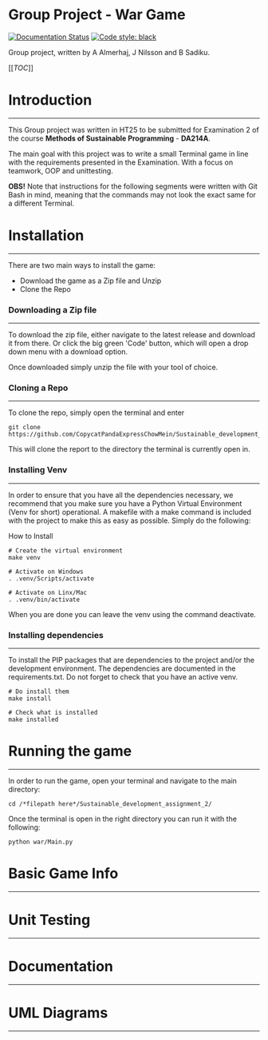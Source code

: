 Group Project - War Game
==========================
[![Documentation Status](https://readthedocs.org/projects/a-python-project-template-codestyle-and-linters-included/badge/?version=latest)](https://a-python-project-template-codestyle-and-linters-included.readthedocs.io/en/latest/?badge=latest)
[![Code style: black](https://img.shields.io/badge/code%20style-black-000000.svg)](https://github.com/psf/black)

Group project, written by A Almerhaj, J Nilsson and B Sadiku.

[[_TOC_]]

# Introduction
--------------------------
This Group project was written in HT25 to be submitted for Examination 2 of the course **Methods of Sustainable Programming** - **DA214A**.

The main goal with this project was to write a small Terminal game in line with the requirements presented in the Examination. With a focus on teamwork, OOP and unittesting.

**OBS!** Note that instructions for the following segments were written with Git Bash in mind, meaning that the commands may not look the exact same for a different Terminal.

# Installation
--------------------------
There are two main ways to install the game:
- Download the game as a Zip file and Unzip
- Clone the Repo

### Downloading a Zip file
--------------------------
To download the zip file, either navigate to the latest release and download it from there. Or click the big green 'Code' button, which will open a drop down menu with a download option.

Once downloaded simply unzip the file with your tool of choice.


### Cloning a Repo
--------------------------
To clone the repo, simply open the terminal and enter

```
git clone https://github.com/CopycatPandaExpressChowMein/Sustainable_development_assignment_2.git
```

This will clone the report to the directory the terminal is currently open in.
### Installing Venv
--------------------------
In order to ensure that you have all the dependencies necessary, we recommend that you make sure you have a Python Virtual Environment (Venv for short) operational. A makefile with a make command is included with the project to make this as easy as possible. Simply do the following:

How to Install
```
# Create the virtual environment
make venv

# Activate on Windows
. .venv/Scripts/activate

# Activate on Linx/Mac
. .venv/bin/activate
```

When you are done you can leave the venv using the command deactivate.

### Installing dependencies
--------------------------
To install the PIP packages that are dependencies to the project and/or the development environment. The dependencies are documented in the requirements.txt.
Do not forget to check that you have an active venv.
```
# Do install them
make install

# Check what is installed
make installed
```

# Running the game
--------------------------
In order to run the game, open your terminal and navigate to the main directory:

```
cd /*filepath here*/Sustainable_development_assignment_2/
```

Once the terminal is open in the right directory you can run it with the following:

```
python war/Main.py
```

# Basic Game Info
--------------------------



# Unit Testing
--------------------------

# Documentation
--------------------------

# UML Diagrams
--------------------------
